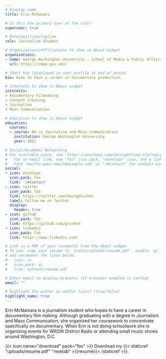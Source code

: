 ```yaml
---
# Display name
title: Erin McNamara

# Is this the primary user of the site?
superuser: true

# Role/position/tagline
role: Journalism Student 

# Organizations/Affiliations to show in About widget
organizations:
- name: George Washington University - School of Media & Public Affairs 
  url: https://smpa.gwu.edu/

# Short bio (displayed in user profile at end of posts)
bio: Aims to have a career in documentary production.

# Interests to show in About widget
interests:
- Documentary Filmmaking
- Content Creating
- Journalism 
- Mass Communication

# Education to show in About widget
education:
  courses:
  - course: BA in Journalism and Mass Communication
    institution: George Washington University
    year: 2022

# Social/Academic Networking
# For available icons, see: https://wowchemy.com/docs/getting-started/page-builder/#icons
#   For an email link, use "fas" icon pack, "envelope" icon, and a link in the
#   form "mailto:your-email@example.com" or "/#contact" for contact widget.
social:
- icon: envelope
  icon_pack: fas
  link: '/#contact'
- icon: twitter
  icon_pack: fab
  link: https://twitter.com/GeorgeCushen
  label: Follow me on Twitter
  display:
    header: true
- icon: github
  icon_pack: fab
  link: https://github.com/gcushen
- icon: linkedin
  icon_pack: fab
  link: https://www.linkedin.com/

# Link to a PDF of your resume/CV from the About widget.
# To use: copy your resume to `static/uploads/resume.pdf`, enable `ai` icons in `params.toml`,
# and uncomment the lines below.
# - icon: cv
#   icon_pack: ai
#   link: uploads/resume.pdf

# Enter email to display Gravatar (if Gravatar enabled in Config)
email: ""

# Highlight the author in author lists? (true/false)
highlight_name: true
---
```


Erin McNamara is a journalism student who hopes to have a career in documentary film making. Although graduating with a degree in Journalism and Mass Communication, she organized her coursework to concentrate specifically on documentary. When Erin is not doing schoolwork she is organizing events for WRGW District Radio or attending small music shows around Washington, D.C. 

{{< icon name="download" pack="fas" >}} Download my {{< staticref "uploads/resume.pdf" "newtab" >}}resumé{{< /staticref >}}.

